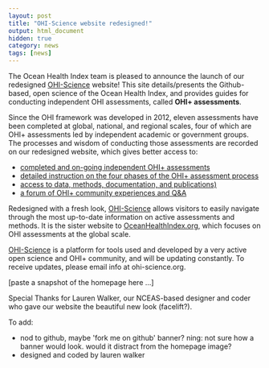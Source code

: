 ```yaml
---
layout: post
title: "OHI-Science website redesigned!"
output: html_document
hidden: true
category: news
tags: [news]
---
```


The Ocean Health Index team is pleased to announce the launch of our redesigned [OHI-Science](http://ohi-science.org/) website! This site details/presents the Github-based, open science of the Ocean Health Index, and provides guides for conducting independent OHI assessments, called **OHI+ assessments**. 

Since the OHI framework was developed in 2012, eleven assessments have been completed at global, national, and regional scales, four of which are OHI+ assessments led by independent academic or government groups. The processes and wisdom of conducting those assessments are recorded on our redesigned website, which gives better access to: 

* [completed and on-going independent OHI+ assessments](/projects)
* [detailed instruction on the four phases of the OHI+ assessment process](/phases)
* [access to data, methods, documentation, and publications)](/resources)
* [a forum of OHI+ community experiences and Q&A](/forum)

Redesigned with a fresh look, [OHI-Science](http://ohi-science.org/) allows visitors to easily navigate through the most up-to-date information on active assessments and methods. It is the sister website to [OceanHealthIndex.org](http://oceanhealthindex.org), which focuses on OHI assessments at the global scale. 

[OHI-Science](http://ohi-science.org/) is a platform for tools used and developed by a very active open science and OHI+ community, and will be updating constantly. To receive updates, please email info at ohi-science.org. 

[paste a snapshot of the homepage here ...]

Special Thanks for Lauren Walker, our NCEAS-based designer and coder who gave our website the beautiful new look (facelift?).  

To add: 
- nod to github, maybe 'fork me on github' banner? ning: not sure how a banner would look. would it distract from the homepage image? 
- designed and coded by lauren walker

